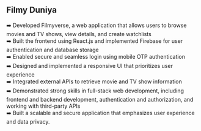 ## Filmy Duniya 

➡️ Developed Filmyverse, a web application that allows users to browse movies and TV shows, view details, and create watchlists                    
➡️ Built the frontend using React.js and implemented Firebase for user authentication and database storage                    
➡️ Enabled secure and seamless login using mobile OTP authentication                        
➡️ Designed and implemented a responsive UI that prioritizes user experience                       
➡️ Integrated external APIs to retrieve movie and TV show information                         
➡️ Demonstrated strong skills in full-stack web development, including frontend and backend development, authentication and authorization, and working with third-party APIs                     
➡️ Built a scalable and secure application that emphasizes user experience and data privacy.            
